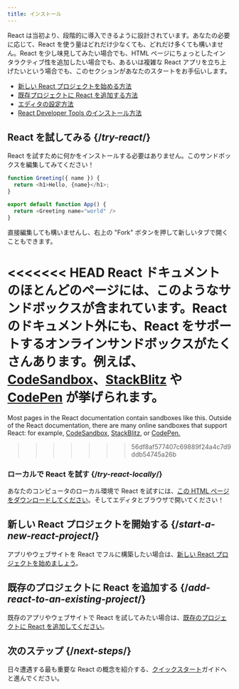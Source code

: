 ```yaml
---
title: インストール
---
```


<Intro>

React は当初より、段階的に導入できるように設計されています。あなたの必要に応じて、React を使う量はどれだけ少なくても、どれだけ多くても構いません。React を少し味見してみたい場合でも、HTML ページにちょっとしたインタラクティブ性を追加したい場合でも、あるいは複雑な React アプリを立ち上げたいという場合でも、このセクションがあなたのスタートをお手伝いします。

</Intro>

<YouWillLearn isChapter={true}>

* [新しい React プロジェクトを始める方法](/learn/start-a-new-react-project)
* [既存プロジェクトに React を追加する方法](/learn/add-react-to-an-existing-project)
* [エディタの設定方法](/learn/editor-setup)
* [React Developer Tools のインストール方法](/learn/react-developer-tools)

</YouWillLearn>

## React を試してみる {/*try-react*/}

React を試すために何かをインストールする必要はありません。このサンドボックスを編集してみてください！

<Sandpack>

```js
function Greeting({ name }) {
  return <h1>Hello, {name}</h1>;
}

export default function App() {
  return <Greeting name="world" />
}
```

</Sandpack>

直接編集しても構いませんし、右上の "Fork" ボタンを押して新しいタブで開くこともできます。

<<<<<<< HEAD
React ドキュメントのほとんどのページには、このようなサンドボックスが含まれています。React のドキュメント外にも、React をサポートするオンラインサンドボックスがたくさんあります。例えば、[CodeSandbox](https://codesandbox.io/s/new)、[StackBlitz](https://stackblitz.com/fork/react) や [CodePen](https://codepen.io/pen?&editors=0010&layout=left&prefill_data_id=3f4569d1-1b11-4bce-bd46-89090eed5ddb) が挙げられます。
=======
Most pages in the React documentation contain sandboxes like this. Outside of the React documentation, there are many online sandboxes that support React: for example, [CodeSandbox](https://codesandbox.io/s/new), [StackBlitz](https://stackblitz.com/fork/react), or [CodePen.](https://codepen.io/pen?template=QWYVwWN)
>>>>>>> 56df8af577407c69889f24a4c7d9ddb54745a26b

### ローカルで React を試す {/*try-react-locally*/}

あなたのコンピュータのローカル環境で React を試すには、[この HTML ページをダウンロードしてください](https://gist.githubusercontent.com/gaearon/0275b1e1518599bbeafcde4722e79ed1/raw/db72dcbf3384ee1708c4a07d3be79860db04bff0/example.html)。そしてエディタとブラウザで開いてください！

## 新しい React プロジェクトを開始する {/*start-a-new-react-project*/}

アプリやウェブサイトを React でフルに構築したい場合は、[新しい React プロジェクトを始めましょう](/learn/start-a-new-react-project)。

## 既存のプロジェクトに React を追加する {/*add-react-to-an-existing-project*/}

既存のアプリやウェブサイトで React を試してみたい場合は、[既存のプロジェクトに React を追加してください](/learn/add-react-to-an-existing-project)。

## 次のステップ {/*next-steps*/}

日々遭遇する最も重要な React の概念を紹介する、[クイックスタート](/learn)ガイドへと進んでください。

